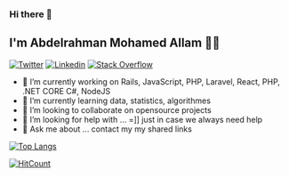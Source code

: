 ### Hi there 👋
## I'm Abdelrahman Mohamed Allam 👨‍💻

[![Twitter](https://img.shields.io/badge/-Twitter-222222?style=flat-square&logo=twitter&logoColor=white&link=https://twitter.com/AbdelRhmnAllam)](https://twitter.com/AbdelRhmnAllam/)
[![Linkedin](https://img.shields.io/badge/-LinkedIn-222222?style=flat-square&logo=Linkedin&logoColor=white&link=https://www.linkedin.com/in/abdelrahman-mohamed-allam/)](https://www.linkedin.com/in/abdelrahman-mohamed-allam/)
[![Stack Overflow](https://img.shields.io/badge/-Stack%20Overflow-222222?style=flat-square&logo=stack-overflow&logoColor=white&link=https://stackoverflow.com/users/4613828/abdelrahman-m-allam)](https://stackoverflow.com/users/4613828/abdelrahman-m-allam)
<!--
  <img align="right" alt="GIF" src="https://media.giphy.com/media/836HiJc7pgzy8iNXCn/giphy.gif" />
-->
- 🔭 I’m currently working on Rails, JavaScript, PHP, Laravel, React, PHP, .NET CORE C#, NodeJS
- 🌱 I’m currently learning data, statistics, algorithmes  
- 🦁 I’m looking to collaborate on opensource projects
- 🤔 I’m looking for help with ... =]] just in case we always need help
- 💬 Ask me about ... contact my my shared links 

<!--
**abdelrhman-allam/abdelrhman-allam** is a ✨ _special_ ✨ repository because its `README.md` (this file) appears on your GitHub profile.

Here are some ideas to get you started:

- 🔭 I’m currently working on Ruby, React, PHP, NodeJS
- 🌱 I’m currently learning data, statistics, algorithmes  
- 👯 I’m looking to collaborate on opensource projects
- 🤔 I’m looking for help with ...
- 💬 Ask me about ...
- 📫 How to reach me: ...
- 😄 Pronouns: ...
- ⚡ Fun fact: ...
![Ajulu's Github Stats](https://github-readme-stats.vercel.app/api?username=abdelrhman-allam&show_icons=true&theme=radical)
-->

[![Top Langs](https://github-readme-stats.vercel.app/api/top-langs/?username=abdelrhman-allam&layout=compact)](https://github.com/anuraghazra/github-readme-stats)

[![HitCount](http://hits.dwyl.com/abdelrhman-allam/abdelrhman-allam.svg)](http://hits.dwyl.com/abdelrhman-allam/abdelrhman-allam)
